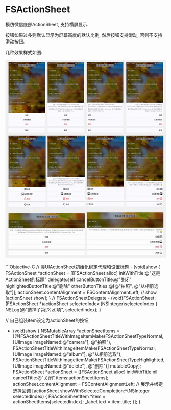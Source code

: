# FSActionSheet
模仿微信底部ActionSheet, 支持横屏显示.<p>
按钮如果过多则默认显示为屏幕高度的默认比例, 然后按钮支持滑动, 否则不支持滑动按钮.<p>
几种效果样式如图:<p>
![Example screenshot](https://raw.githubusercontent.com/lifution/TestImages/master/FSActionSheetShot/ScreenShot.jpg)<p>
<P>
```Objective-C
// 类UIActionSheet初始化绑定代理和设置标题
- (void)show {
	FSActionSheet *actionSheet = [[FSActionSheet alloc] initWithTitle:@"这是ActionSheet的标题" delegate:self cancelButtonTitle:@"关闭" highlightedButtonTitle:@"删除" otherButtonTitles:@[@"拍照", @"从相册选取"]];
	actionSheet.contentAlignment = FSContentAlignmentLeft;
	// show
	[actionSheet show];
}
// FSActionSheetDelegate
- (void)FSActionSheet:(FSActionSheet *)actionSheet selectedIndex:(NSInteger)selectedIndex {
    NSLog(@"选择了第[%zi]项", selectedIndex);
}

// 自己组装item设定为actionSheet的按钮
- (void)show {
	NSMutableArray *actionSheetItems = [@[FSActionSheetTitleWithImageItemMake(FSActionSheetTypeNormal, [UIImage imageNamed:@"camera"], @"拍照"),
                                   	    FSActionSheetTitleWithImageItemMake(FSActionSheetTypeNormal, [UIImage imageNamed:@"album"], @"从相册选取"),
                                      	 FSActionSheetTitleWithImageItemMake(FSActionSheetTypeHighlighted, [UIImage imageNamed:@"delete"], @"删除")]
                                    	   mutableCopy];
	FSActionSheet *actionSheet = [[FSActionSheet alloc] initWithTitle:nil cancelTitle:@"关闭" items:actionSheetItems];
	actionSheet.contentAlignment = FSContentAlignmentLeft;
	// 展示并绑定选择回调
	[actionSheet showWithSelectedCompletion:^(NSInteger selectedIndex) {
		FSActionSheetItem *item = actionSheetItems[selectedIndex];		_label.text = item.title;
	}];
}

```